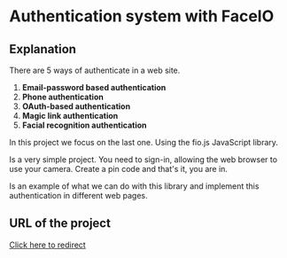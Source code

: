 # Authentication system with FaceIO

## Explanation

There are 5 ways of authenticate in a web site.

1. **Email-password based authentication**
2. **Phone authentication**
3. **OAuth-based authentication**
4. **Magic link authentication**
5. **Facial recognition authentication**

In this project we focus on the last one. Using the fio.js JavaScript library.

Is a very simple project. You need to sign-in, allowing the web browser to use your camera. Create a pin code and that's it, you are in.

Is an example of what we can do with this library and implement this authentication in different web pages.

## URL of the project

[Click here to redirect](https://62f24c8911000735c2e0389e--faceio.netlify.app/)
